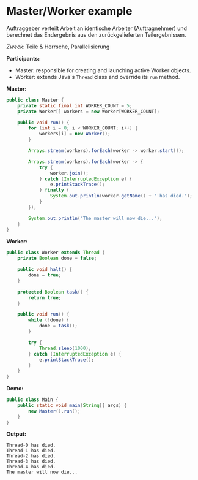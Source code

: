 # Master/Worker example

Auftraggeber verteilt Arbeit an identische Arbeiter (Auftragnehmer) und berechnet das Endergebnis aus den zurückgelieferten Teilergebnissen.

_Zweck_: Teile & Herrsche, Parallelisierung

**Participants:**

* Master: responsible for creating and launching active Worker objects.
* Worker: extends Java's `Thread` class and override its `run` method.

**Master:**

  ```java
  public class Master {
      private static final int WORKER_COUNT = 5;
      private Worker[] workers = new Worker[WORKER_COUNT];

      public void run() {
          for (int i = 0; i < WORKER_COUNT; i++) {
              workers[i] = new Worker();
          }

          Arrays.stream(workers).forEach(worker -> worker.start());

          Arrays.stream(workers).forEach(worker -> {
              try {
                  worker.join();
              } catch (InterruptedException e) {
                  e.printStackTrace();
              } finally {
                  System.out.println(worker.getName() + " has died.");
              }
          });

          System.out.println("The master will now die...");
      }
  }
  ```
  
**Worker:**

  ```java
  public class Worker extends Thread {
      private Boolean done = false;

      public void halt() {
          done = true;
      }

      protected Boolean task() {
          return true;
      }

      public void run() {
          while (!done) {
              done = task();
          }

          try {
              Thread.sleep(1000);
          } catch (InterruptedException e) {
              e.printStackTrace();
          }
      }
  }
  ```
  
**Demo:**

  ```java
  public class Main {
      public static void main(String[] args) {
          new Master().run();
      }
  }
  ```
  
**Output:**

  ```
  Thread-0 has died.
  Thread-1 has died.
  Thread-2 has died.
  Thread-3 has died.
  Thread-4 has died.
  The master will now die...
  ```
